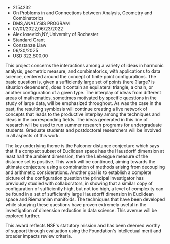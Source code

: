 
* 2154232
* On Problems in and Connections between Analysis, Geometry and Combinatorics
* DMS,ANALYSIS PROGRAM
* 07/01/2022,06/23/2022
* Alex Iosevich,NY,University of Rochester
* Standard Grant
* Constanze Liaw
* 06/30/2025
* USD 322,800.00

This project concerns the interactions among a variety of ideas in harmonic
analysis, geometric measure, and combinatorics, with applications to data
science, centered around the concept of finite point configurations. The basic
question is, given a sufficiently large set of points (here ?large? is situation
dependent), does it contain an equilateral triangle, a chain, or another
configuration of a given type. The interplay of ideas from different areas of
mathematics, sometimes motivated by specific questions in the study of large
data, will be emphasized throughout. As was the case in the past, the resulting
symbiosis will continue creating a live network of concepts that leads to the
productive interplay among the techniques and ideas in the corresponding fields.
The ideas generated in this line of research will be used to run summer research
programs for undergraduate students. Graduate students and postdoctoral
researchers will be involved in all aspects of this work.

The key underlying theme is the Falconer distance conjecture which says that if
a compact subset of Euclidean space has the Hausdorff dimension at least half
the ambient dimension, then the Lebesgue measure of the distance set is
positive. This work will be continued, aiming towards the ultimate conjecture
using a combination of methods arising from decoupling and arithmetic
considerations. Another goal is to establish a complete picture of the
configuration question the principal investigator has previously studied with
collaborators, in showing that a similar copy of configuration of sufficiently
high, but not too high, a level of complexity can be found in a set of
sufficiently large Hausdorff dimension in Euclidean space and Riemannian
manifolds. The techniques that have been developed while studying these
questions have proven extremely useful in the investigation of dimension
reduction in data science. This avenue will be explored further.

This award reflects NSF's statutory mission and has been deemed worthy of
support through evaluation using the Foundation's intellectual merit and broader
impacts review criteria.
